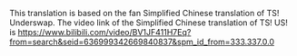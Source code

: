 This translation is based on the fan Simplified Chinese translation of TS! Underswap. The video link of the Simplified Chinese translation of TS! US! is https://www.bilibili.com/video/BV1JF411H7Eq?from=search&seid=636999342669840837&spm_id_from=333.337.0.0
